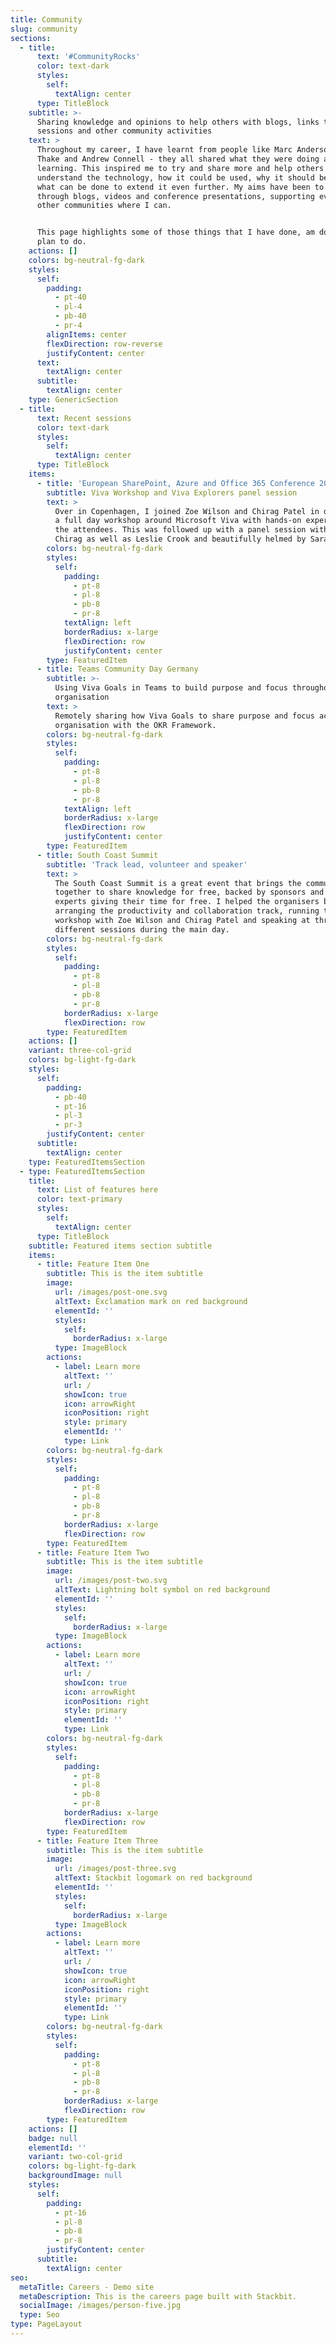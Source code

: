 ```yaml
---
title: Community
slug: community
sections:
  - title:
      text: '#CommunityRocks'
      color: text-dark
      styles:
        self:
          textAlign: center
      type: TitleBlock
    subtitle: >-
      Sharing knowledge and opinions to help others with blogs, links to
      sessions and other community activities
    text: >
      Throughout my career, I have learnt from people like Marc Anderson, Jeremy
      Thake and Andrew Connell - they all shared what they were doing and
      learning. This inspired me to try and share more and help others
      understand the technology, how it could be used, why it should be used and
      what can be done to extend it even further. My aims have been to share
      through blogs, videos and conference presentations, supporting events and
      other communities where I can.


      This page highlights some of those things that I have done, am doing and
      plan to do.
    actions: []
    colors: bg-neutral-fg-dark
    styles:
      self:
        padding:
          - pt-40
          - pl-4
          - pb-40
          - pr-4
        alignItems: center
        flexDirection: row-reverse
        justifyContent: center
      text:
        textAlign: center
      subtitle:
        textAlign: center
    type: GenericSection
  - title:
      text: Recent sessions
      color: text-dark
      styles:
        self:
          textAlign: center
      type: TitleBlock
    items:
      - title: 'European SharePoint, Azure and Office 365 Conference 2023'
        subtitle: Viva Workshop and Viva Explorers panel session
        text: >
          Over in Copenhagen, I joined Zoe Wilson and Chirag Patel in delivering
          a full day workshop around Microsoft Viva with hands-on experience for
          the attendees. This was followed up with a panel session with Zoe and
          Chirag as well as Leslie Crook and beautifully helmed by Sara Fennah.
        colors: bg-neutral-fg-dark
        styles:
          self:
            padding:
              - pt-8
              - pl-8
              - pb-8
              - pr-8
            textAlign: left
            borderRadius: x-large
            flexDirection: row
            justifyContent: center
        type: FeaturedItem
      - title: Teams Community Day Germany
        subtitle: >-
          Using Viva Goals in Teams to build purpose and focus throughout your
          organisation
        text: >
          Remotely sharing how Viva Goals to share purpose and focus across an
          organisation with the OKR Framework.
        colors: bg-neutral-fg-dark
        styles:
          self:
            padding:
              - pt-8
              - pl-8
              - pb-8
              - pr-8
            textAlign: left
            borderRadius: x-large
            flexDirection: row
            justifyContent: center
        type: FeaturedItem
      - title: South Coast Summit
        subtitle: 'Track lead, volunteer and speaker'
        text: >
          The South Coast Summit is a great event that brings the community
          together to share knowledge for free, backed by sponsors and with
          experts giving their time for free. I helped the organisers by
          arranging the productivity and collaboration track, running the Viva
          workshop with Zoe Wilson and Chirag Patel and speaking at three
          different sessions during the main day.
        colors: bg-neutral-fg-dark
        styles:
          self:
            padding:
              - pt-8
              - pl-8
              - pb-8
              - pr-8
            borderRadius: x-large
            flexDirection: row
        type: FeaturedItem
    actions: []
    variant: three-col-grid
    colors: bg-light-fg-dark
    styles:
      self:
        padding:
          - pb-40
          - pt-16
          - pl-3
          - pr-3
        justifyContent: center
      subtitle:
        textAlign: center
    type: FeaturedItemsSection
  - type: FeaturedItemsSection
    title:
      text: List of features here
      color: text-primary
      styles:
        self:
          textAlign: center
      type: TitleBlock
    subtitle: Featured items section subtitle
    items:
      - title: Feature Item One
        subtitle: This is the item subtitle
        image:
          url: /images/post-one.svg
          altText: Exclamation mark on red background
          elementId: ''
          styles:
            self:
              borderRadius: x-large
          type: ImageBlock
        actions:
          - label: Learn more
            altText: ''
            url: /
            showIcon: true
            icon: arrowRight
            iconPosition: right
            style: primary
            elementId: ''
            type: Link
        colors: bg-neutral-fg-dark
        styles:
          self:
            padding:
              - pt-8
              - pl-8
              - pb-8
              - pr-8
            borderRadius: x-large
            flexDirection: row
        type: FeaturedItem
      - title: Feature Item Two
        subtitle: This is the item subtitle
        image:
          url: /images/post-two.svg
          altText: Lightning bolt symbol on red background
          elementId: ''
          styles:
            self:
              borderRadius: x-large
          type: ImageBlock
        actions:
          - label: Learn more
            altText: ''
            url: /
            showIcon: true
            icon: arrowRight
            iconPosition: right
            style: primary
            elementId: ''
            type: Link
        colors: bg-neutral-fg-dark
        styles:
          self:
            padding:
              - pt-8
              - pl-8
              - pb-8
              - pr-8
            borderRadius: x-large
            flexDirection: row
        type: FeaturedItem
      - title: Feature Item Three
        subtitle: This is the item subtitle
        image:
          url: /images/post-three.svg
          altText: Stackbit logomark on red background
          elementId: ''
          styles:
            self:
              borderRadius: x-large
          type: ImageBlock
        actions:
          - label: Learn more
            altText: ''
            url: /
            showIcon: true
            icon: arrowRight
            iconPosition: right
            style: primary
            elementId: ''
            type: Link
        colors: bg-neutral-fg-dark
        styles:
          self:
            padding:
              - pt-8
              - pl-8
              - pb-8
              - pr-8
            borderRadius: x-large
            flexDirection: row
        type: FeaturedItem
    actions: []
    badge: null
    elementId: ''
    variant: two-col-grid
    colors: bg-light-fg-dark
    backgroundImage: null
    styles:
      self:
        padding:
          - pt-16
          - pl-8
          - pb-8
          - pr-8
        justifyContent: center
      subtitle:
        textAlign: center
seo:
  metaTitle: Careers - Demo site
  metaDescription: This is the careers page built with Stackbit.
  socialImage: /images/person-five.jpg
  type: Seo
type: PageLayout
---
```


